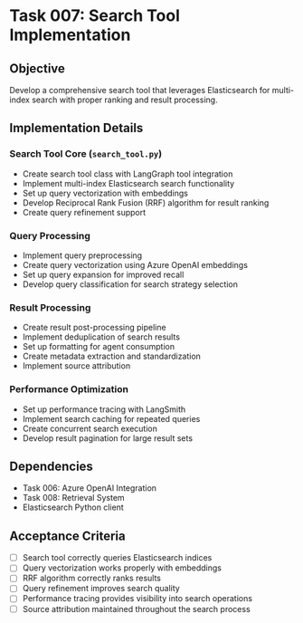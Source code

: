 # Task 007: Search Tool Implementation

## Objective
Develop a comprehensive search tool that leverages Elasticsearch for multi-index search with proper ranking and result processing.

## Implementation Details

### Search Tool Core (`search_tool.py`)
- Create search tool class with LangGraph tool integration
- Implement multi-index Elasticsearch search functionality
- Set up query vectorization with embeddings
- Develop Reciprocal Rank Fusion (RRF) algorithm for result ranking
- Create query refinement support

### Query Processing
- Implement query preprocessing
- Create query vectorization using Azure OpenAI embeddings
- Set up query expansion for improved recall
- Develop query classification for search strategy selection

### Result Processing
- Create result post-processing pipeline
- Implement deduplication of search results
- Set up formatting for agent consumption
- Create metadata extraction and standardization
- Implement source attribution

### Performance Optimization
- Set up performance tracing with LangSmith
- Implement search caching for repeated queries
- Create concurrent search execution
- Develop result pagination for large result sets

## Dependencies
- Task 006: Azure OpenAI Integration
- Task 008: Retrieval System
- Elasticsearch Python client

## Acceptance Criteria
- [ ] Search tool correctly queries Elasticsearch indices
- [ ] Query vectorization works properly with embeddings
- [ ] RRF algorithm correctly ranks results
- [ ] Query refinement improves search quality
- [ ] Performance tracing provides visibility into search operations
- [ ] Source attribution maintained throughout the search process